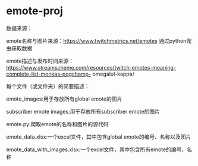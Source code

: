 # emote-proj
数据来源：

emote名称与图片来源：https://www.twitchmetrics.net/emotes 通过python爬虫获取数据

emote描述与发布时间来源：https://www.streamscheme.com/resources/twitch-emotes-meaning-complete-list-monkas-pogchamp-
omegalul-kappa/


每个文件（或文件夹）的简要描述：


emote_images:用于存放所有global emote的图片

subscriber emote images:用于存放所有subscriber emote的图片

emote.py:爬取emote的名称和图片的源代码

emote_data.xlsx:一个excel文件，其中包含global emote的编号、名称以及图片

emote_data_with_images.xlsx:一个excel文件，其中包含所有emote的编号、名称
